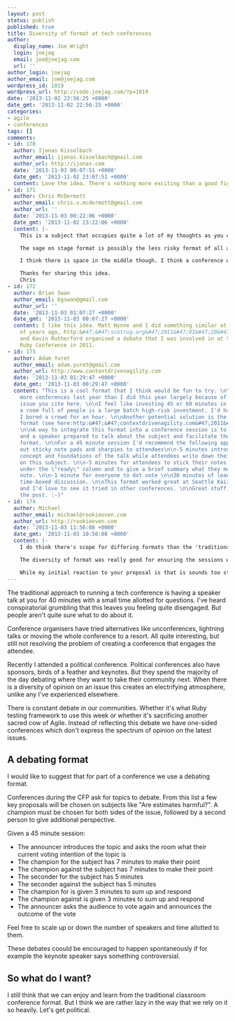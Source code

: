 ```yaml
---
layout: post
status: publish
published: true
title: Diversity of format at tech conferences
author:
  display_name: Joe Wright
  login: joejag
  email: joe@joejag.com
  url: ''
author_login: joejag
author_email: joe@joejag.com
wordpress_id: 1019
wordpress_url: http://code.joejag.com/?p=1019
date: '2013-11-02 23:56:25 +0000'
date_gmt: '2013-11-02 22:56:25 +0000'
categories:
- agile
- conferences
tags: []
comments:
- id: 170
  author: Ijonas Kisselbach
  author_email: ijonas.kisselbach@gmail.com
  author_url: http://ijonas.com
  date: '2013-11-03 00:07:51 +0000'
  date_gmt: '2013-11-02 23:07:51 +0000'
  content: Love the idea. There's nothing more exciting than a good fight.
- id: 171
  author: Chris McDermott
  author_email: chris.v.mcdermott@gmail.com
  author_url: ''
  date: '2013-11-03 00:22:06 +0000'
  date_gmt: '2013-11-02 23:22:06 +0000'
  content: |-
    This is a subject that occupies quite a lot of my thoughts as you can imagine. I can see where you are coming from when you say it's lazy but I think it's more about risk management.

    The sage on stage format is possibly the less risky format of all and that's why I think it is most prevalent. Organisers like myself have fairly predictable content. Employers know what their employees will get when they go, it's in the schedule and plain to see. For many delegates this meets their expectations as well. Other formats are more risky. Open space while the most engaging is a punt. The risk for the organiser, employer and attendee is quite high IMO.  How good will sessions be how coherent will the schedule or more simply what will I get for my money are some of the concerns.

    I think there is space in the middle though. I think a conference with a blend of sage's, open space, workshops, panels and debates your suggesting (which I really like BTW) could satisfy everyone's needs. It's getting the blend that's the tricky bit.

    Thanks for sharing this idea.
    Chris
- id: 172
  author: Brian Swan
  author_email: bgswan@gmail.com
  author_url: ''
  date: '2013-11-03 01:07:27 +0000'
  date_gmt: '2013-11-03 00:07:27 +0000'
  content: I like this idea. Matt Wynne and I did something similar at ScotRUG a couple
    of years ago, http:&#47;&#47;scotrug.org&#47;2011&#47;01&#47;20&#47;january-meeting-do-mocks-suck-or-rock.html,
    and Kevin Rutherford organised a debate that I was involved in at the Scottish
    Ruby Conference in 2011.
- id: 173
  author: Adam Yuret
  author_email: adam.yuret@gmail.com
  author_url: http://www.contextdrivenagility.com
  date: '2013-11-03 01:29:47 +0000'
  date_gmt: '2013-11-03 00:29:47 +0000'
  content: "This is a cool format that I think would be fun to try. \n\nI spoke at
    more conferences last year than I did this year largely because of the format
    issue you cite here. \n\nI feel like investing 45 or 60 minutes in lecturing to
    a room full of people is a large batch high-risk investment. I'd hate to think
    I bored a crowd for an hour. \n\nAnother potential solution is the lean coffee
    format (see here:http:&#47;&#47;contextdrivenagility.com&#47;2011&#47;08&#47;04&#47;seattle-lean-coffee-could-be-anywhere&#47;)
    \n\nA way to integrate this format into a conference session is to have a topic
    and a speaker prepared to talk about the subject and facilitate the lean coffee
    format. \n\nFor a 45 minute session I'd recommend the following approach: \n\nHand
    out sticky note pads and sharpies to attendees\n\n-5 minutes introducing the basic
    concept and foundations of the talk while attendees write down their questions&#47;interests
    on this subject. \n\n-5 minutes for attendees to stick their notes on an easel
    under the \"ready\" column and to give a brief summary what they mean on the sticky
    note. \n\n-1 minute for everyone to dot vote \n\n30 minutes of lean coffee style
    time-boxed discussion. \n\nThis format worked great at Seattle Kaizen Camp 2013
    and I'd love to see it tried in other conferences. \n\nGreat stuff, thanks for
    the post. :-)"
- id: 174
  author: Michael
  author_email: michael@rookieoven.com
  author_url: http://rookieoven.com
  date: '2013-11-03 11:50:08 +0000'
  date_gmt: '2013-11-03 10:50:08 +0000'
  content: |-
    I do think there's scope for differing formats than the 'traditional approach'. I'm just back from the Dublin Web Summit and they had a mix of fireside chats, the traditional approach, panels, pitches and demos.

    The diversity of format was really good for ensuring the sessions weren't getting stale. In particular I liked the fireside chats; two people, opposite&#47;conflicting views having a semi structured discussion.

    While my initial reaction to your proposal is that is sounds too structured I think the best thing to do would be to test it out. TechMeetup could be a perfect vehicle to test out different styles (like there recently was with the lightening talks).
---
```

<p>The traditional approach to running a tech conference is having a speaker talk at you for 40 minutes with a small time allotted for questions. I've heard conspiratorial grumbling that this leaves you feeling quite disengaged. But people aren't quite sure what to do about it.</p>
<p>Conference organisers have tried alternatives like unconferences, lightning talks or moving the whole conference to a resort. All quite interesting, but still not resolving the problem of creating a conference that engages the attendee.</p>
<p>Recently I attended a political conference. Political conferences also have sponsors, birds of a feather and keynotes. But they spend the majority of the day debating where they want to take their community next. When there is a diversity of opinion on an issue this creates an electrifying atmosphere, unlike any I've experienced elsewhere.</p>
<p>There is constant debate in our communities. Whether it's what Ruby testing framework to use this week or whether it's sacrificing another sacred cow of Agile. Instead of reflecting this debate we have one-sided conferences which don't express the spectrum of opinion on the latest issues.</p>

<h2>A debating format</h2>

<p>I would like to suggest that for part of a conference we use a debating format.</p>

<p>Conferences during the CFP ask for topics to debate. From this list a few key proposals will be chosen on subjects like "Are estimates harmful?". A champion must be chosen for both sides of the issue, followed by a second person to give additional perspective.</p>

<p>Given a 45 minute session:</p>

<ul>
<li>The announcer introduces the topic and asks the room what their current voting intention of the topic is</li>
<li>The champion for the subject has 7 minutes to make their point</li>
<li>The champion against the subject has 7 minutes to make their point</li>
<li>The seconder for the subject has 5 minutes</li>
<li>The seconder against the subject has 5 minutes</li>
<li>The champion for is given 3 minutes to sum up and respond</li>
<li>The champion against is given 3 minutes to sum up and respond</li>
<li>The announcer asks the audience to vote again and announces the outcome of the vote</li>
</ul>

<p>Feel free to scale up or down the number of speakers and time allotted to them.</p>

<p>These debates coould be encouraged to happen spontaneously if for example the keynote speaker says something controversial.</p>

<h2>So what do I want?</h2>

<p>I still think that we can enjoy and learn from the traditional classroom conference format. But I think we are rather lazy in the way that we rely on it so heavily. Let's get political.</p>
